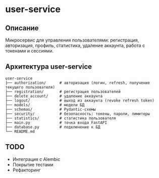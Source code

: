 # user-service

## Описание
Микросервис для управления пользователями: регистрация, авторизация, профиль, статистика, удаление аккаунта, работа с токенами и сессиями.

## Архитектура user-service
```
user-service
├── authorization/      # авторизация (логин, refresh, получение текущего пользователя)
├── registration/       # регистрация пользователей
├── delete_account/     # удаление аккаунта
├── logout/             # выход из аккаунта (revoke refresh token)
├── models/             # модели БД
├── schemas/            # Pydantic-схемы
├── security/           # безопасность: токены, пароли, лимитеры
├── statistics/         # статистика пользователя
├── main.py             # точка входа FastAPI
├── database.py         # подключение к БД
└── README.md           
```

## TODO
- Интеграция с Alembic
- Покрытие тестами
- Рефакторинг

